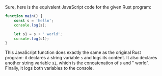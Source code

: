 Sure, here is the equivalent JavaScript code for the given Rust program:

```javascript
function main() {
    const s = 'hello';
    console.log(s);

    let s1 = s + ' world';
    console.log(s1);
}
```
This JavaScript function does exactly the same as the original Rust program: it declares a string variable `s` and logs its content. It also declares another string variable `s1`, which is the concatenation of `s` and " world". Finally, it logs both variables to the console.
